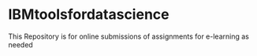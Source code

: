 # IBMtoolsfordatascience
This Repository is for online submissions of assignments for e-learning as needed
